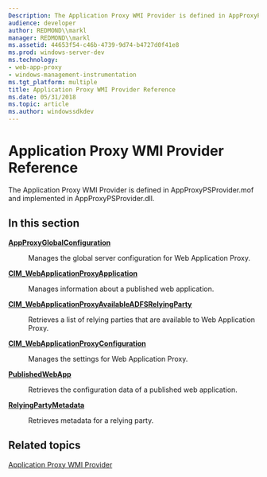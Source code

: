 ```yaml
---
Description: The Application Proxy WMI Provider is defined in AppProxyPSProvider.mof and implemented in AppProxyPSProvider.dll.
audience: developer
author: REDMOND\\markl
manager: REDMOND\\markl
ms.assetid: 44653f54-c46b-4739-9d74-b4727d0f41e8
ms.prod: windows-server-dev
ms.technology:
- web-app-proxy
- windows-management-instrumentation
ms.tgt_platform: multiple
title: Application Proxy WMI Provider Reference
ms.date: 05/31/2018
ms.topic: article
ms.author: windowssdkdev
---
```


# Application Proxy WMI Provider Reference

The Application Proxy WMI Provider is defined in AppProxyPSProvider.mof and implemented in AppProxyPSProvider.dll.

## In this section

<dl> <dt>

[**AppProxyGlobalConfiguration**](appproxyglobalconfiguration.md)
</dt> <dd>

Manages the global server configuration for Web Application Proxy.

</dd> <dt>

[**CIM\_WebApplicationProxyApplication**](cim-webapplicationproxyapplication.md)
</dt> <dd>

Manages information about a published web application.

</dd> <dt>

[**CIM\_WebApplicationProxyAvailableADFSRelyingParty**](cim-webapplicationproxyavailableadfsrelyingparty.md)
</dt> <dd>

Retrieves a list of relying parties that are available to Web Application Proxy.

</dd> <dt>

[**CIM\_WebApplicationProxyConfiguration**](cim-webapplicationproxyconfiguration.md)
</dt> <dd>

Manages the settings for Web Application Proxy.

</dd> <dt>

[**PublishedWebApp**](publishedwebapp.md)
</dt> <dd>

Retrieves the configuration data of a published web application.

</dd> <dt>

[**RelyingPartyMetadata**](relyingpartymetadata.md)
</dt> <dd>

Retrieves metadata for a relying party.

</dd> </dl>

## Related topics

<dl> <dt>

[Application Proxy WMI Provider](application-proxy-wmi-provider-portal.md)
</dt> </dl>

 

 



